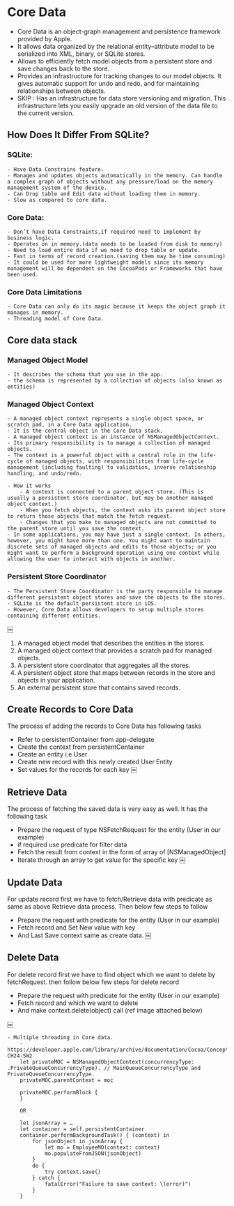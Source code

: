 # Core Data

- Core Data is an object-graph management and persistence framework provided by Apple.
- It allows data organized by the relational entity–attribute model to be serialized into XML, binary, or SQLite stores.
- Allows to efficiently fetch model objects from a persistent store and save changes back to the store.
- Provides an infrastructure for tracking changes to our model objects. It gives automatic support for undo and redo, and for maintaining relationships between objects.
- SKIP : Has an infrastructure for data store versioning and migration. This infrastructure lets you easily upgrade an old version of the data file to the current version.

## How Does It Differ From SQLite?
### SQLite:
    - Have Data Constrains feature.
    - Manages and updates objects automatically in the memory. Can handle a complex graph of objects without any pressure/load on the memory management system of the device.
    - Can Drop table and Edit data without loading them in memory.
    - Slow as compared to core data.

### Core Data:
    - Don’t have Data Constraints,if required need to implement by business logic.
    - Operates on in memory.(data needs to be loaded from disk to memory)
    - Need to load entire data if we need to drop table or update.
    - Fast in terms of record creation.(saving them may be time consuming)
    - It could be used for more lightweight models since its memory management will be dependent on the CocoaPods or Frameworks that have been used.

### Core Data Limitations
    - Core Data can only do its magic because it keeps the object graph it manages in memory.
    - Threading model of Core Data.

## Core data stack
###  Managed Object Model 
    - It describes the schema that you use in the app. 
    - the schema is represented by a collection of objects (also known as entities)
###  Managed Object Context
    - A managed object context represents a single object space, or scratch pad, in a Core Data application.
    - It is the central object in the Core Data stack.
    - A managed object context is an instance of NSManagedObjectContext.
    - Its primary responsibility is to manage a collection of managed objects.
    - The context is a powerful object with a central role in the life-cycle of managed objects, with responsibilities from life-cycle management (including faulting) to validation, inverse relationship handling, and undo/redo.

    - How it works
        - A context is connected to a parent object store. (This is usually a persistent store coordinator, but may be another managed object context.)
        - When you fetch objects, the context asks its parent object store to return those objects that match the fetch request.
        - Changes that you make to managed objects are not committed to the parent store until you save the context.
    - In some applications, you may have just a single context. In others, however, you might have more than one. You might want to maintain discrete sets of managed objects and edits to those objects; or you might want to perform a background operation using one context while allowing the user to interact with objects in another.
###  Persistent Store Coordinator 
    - The Persistent Store Coordinator is the party responsible to manage different persistent object stores and save the objects to the stores. 
    - SQLite is the default persistent store in iOS.
    - However, Core Data allows developers to setup multiple stores containing different entities. 


￼


1. A managed object model that describes the entities in the stores.
2. A managed object context that provides a scratch pad for managed objects.
3. A persistent store coordinator that aggregates all the stores.
4. A persistent object store that maps between records in the store and objects in your application.
5. An external persistent store that contains saved records.



## Create Records to Core Data
The process of adding the records to Core Data has following tasks
- Refer to persistentContainer from app-delegate
- Create the context from persistentContainer
- Create an entity i.e User
- Create new record with this newly created User Entity
- Set values for the records for each key
￼

## Retrieve Data
The process of fetching the saved data is very easy as well. It has the following task
- Prepare the request of type NSFetchRequest for the entity (User in our example)
- if required use predicate for filter data
- Fetch the result from context in the form of array of [NSManagedObject]
- Iterate through an array to get value for the specific key
￼

## Update Data
For update record first we have to fetch/Retrieve data with predicate as same as above Retrieve data process. Then below few steps to follow
- Prepare the request with predicate for the entity (User in our example)
- Fetch record and Set New value with key
- And Last Save context same as create data.
￼


## Delete Data
For delete record first we have to find object which we want to delete by fetchRequest. then follow below few steps for delete record
- Prepare the request with predicate for the entity (User in our example)
- Fetch record and which we want to delete
- And make context.delete(object) call (ref image attached below)

￼


    - Multiple threading in Core data. 
        - https://developer.apple.com/library/archive/documentation/Cocoa/Conceptual/CoreData/Concurrency.html#//apple_ref/doc/uid/TP40001075-CH24-SW2
		let privateMOC = NSManagedObjectContext(concurrencyType: .PrivateQueueConcurrencyType). // MainQueueConcurrencyType and PrivateQueueConcurrencyType.
		privateMOC.parentContext = moc
		 
		privateMOC.performBlock {
		}

		OR

		let jsonArray = …
		let container = self.persistentContainer
		container.performBackgroundTask() { (context) in
		    for jsonObject in jsonArray {
		        let mo = EmployeeMO(context: context)
		        mo.populateFromJSON(jsonObject)
		    }
		    do {
		        try context.save()
		    } catch {
		        fatalError("Failure to save context: \(error)")
		    }
		}